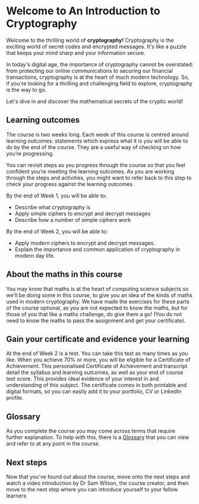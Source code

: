 # Welcome to An Introduction to Cryptography
Welcome to the thrilling world of **cryptography!** Cryptography is the exciting world of secret codes and encrypted messages. It's like a puzzle that keeps your mind sharp and your information secure. 

In today's digital age, the importance of cryptography cannot be overstated: from protecting our online communications to securing our financial transactions, cryptography is at the heart of much modern technology. So, if you're looking for a thrilling and challenging field to explore, cryptography is the way to go. 

Let's dive in and discover the mathematical secrets of the cryptic world!

## Learning outcomes
The course is two weeks long. Each week of this course is centred around learning outcomes: statements which express what it is you will be able to do by the end of the course. They are a useful way of checking on how you’re progressing.

You can revisit steps as you progress through the course so that you feel confident you’re meeting the learning outcomes. As you are working through the steps and activities, you might want to refer back to this step to check your progress against the learning outcomes.

By the end of Week 1, you will be able to: 

- Describe what cryptography is
- Apply simple ciphers to encrypt and decrypt messages
- Describe how a number of simple ciphers work

By the end of Week 2, you will be able to:

- Apply modern ciphers to encrypt and decrypt messages.
- Explain the importance and common application of cryptography in modern day life.

## About the maths in this course
You may know that maths is at the heart of computing science subjects so we'll be doing some in this course, to give you an idea of the kinds of maths used in modern cryptography. We have made the exercises for these parts of the course optional, as you are not expected to know the maths, but for those of you that like a maths challenge, do give them a go! (You do not need to know the maths to pass the assignment and get your certificate).

## Gain your certificate and evidence your learning
At the end of Week 2 is a test. You can take this test as many times as you like. When you achieve 70% or more, you will be eligible for a Certificate of Achievement. This personalised Certificate of Achievement and transcript detail the syllabus and learning outcomes, as well as your end of course test score. This provides ideal evidence of your interest in and understanding of this subject. The certificate comes in both printable and digital formats, so you can easily add it to your portfolio, CV or LinkedIn profile.

## Glossary
As you complete the course you may come across terms that require further explanation. To help with this, there is a [Glossary](https://github.com/KailaniBailey/An-Introduction-to-Cryptography/blob/main/Week%201%3A%20Welcome%20to%20Week%201/Glossary.pdf) that you can view and refer to at any point in the course.

## Next steps
Now that you’ve found out about the course, move onto the next steps and watch a video introduction by Dr Sam Wilson, the course creator, and then move to the next step where you can introduce yourself to your fellow learners
